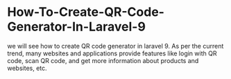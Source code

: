 # How-To-Create-QR-Code-Generator-In-Laravel-9
we will see how to create QR code generator in laravel 9. As per the current trend, many websites and applications provide features like login with QR code, scan QR code, and get more information about products and websites, etc.
